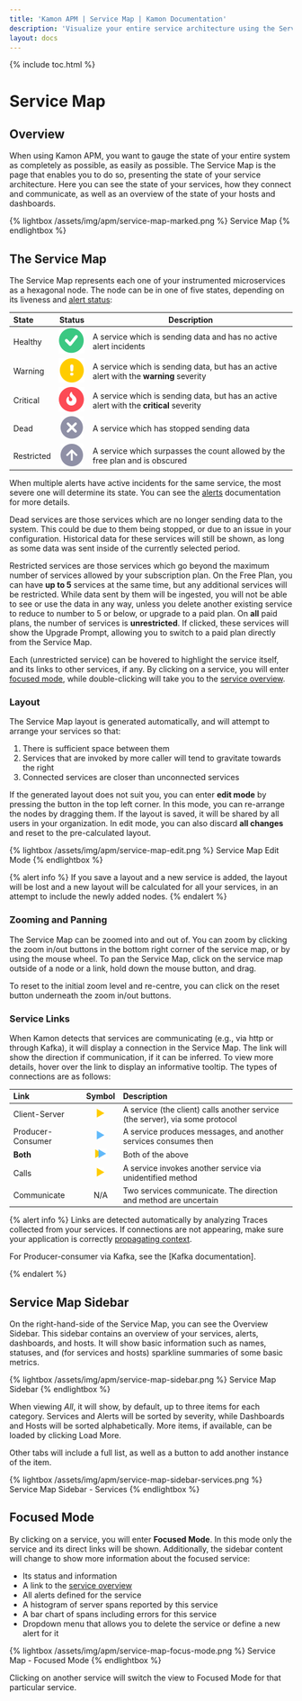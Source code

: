 ```yaml
---
title: 'Kamon APM | Service Map | Kamon Documentation'
description: 'Visualize your entire service architecture using the Service Map. Discover issues propagating across microservices and gain insights with just a few clicks'
layout: docs
---
```


{% include toc.html %}

Service Map
============

Overview
------------

When using Kamon APM, you want to gauge the state of your entire system as completely as possible, as easily as possible. The Service Map is the page that enables you to do so, presenting the state of your service architecture. Here you can see the state of your services, how they connect and communicate, as well as an overview of the state of your hosts and dashboards.

{% lightbox /assets/img/apm/service-map-marked.png %}
Service Map
{% endlightbox %}

The Service Map
-------------------

The Service Map represents each one of your instrumented microservices as a hexagonal node. The node can be in one of five states, depending on its liveness and [alert status][alerts]:


| State   | Status      | Description      |
|:--------|:-----------:|------------------|
| Healthy | <img src="/assets/img/apm/status/healthy.svg"> | A service which is sending data and has no active alert incidents |
| Warning | <img src="/assets/img/apm/status/warning.svg"> | A service which is sending data, but has an active alert with the **warning** severity |
| Critical | <img src="/assets/img/apm/status/critical.svg"> | A service which is sending data, but has an active alert with the **critical** severity |
| Dead | <img src="/assets/img/apm/status/dead.svg"> | A service which has stopped sending data |
| Restricted | <img src="/assets/img/apm/status/restricted.svg"> | A service which surpasses the count allowed by the free plan and is obscured |


When multiple alerts have active incidents for the same service, the most severe one will determine its state. You can see the [alerts] documentation for more details.

Dead services are those services which are no longer sending data to the system. This could be due to them being stopped, or due to an issue in your configuration. Historical data for these services will still be shown, as long as some data was sent inside of the currently selected period.

Restricted services are those services which go beyond the maximum number of services allowed by your subscription plan. On the Free Plan, you can have **up to 5** services at the same time, but any additional services will be restricted. While data sent by them will be ingested, you will not be able to see or use the data in any way, unless you delete another existing service to reduce to number to 5 or below, or upgrade to a paid plan. On **all** paid plans, the number of services is **unrestricted**. If clicked, these services will show the Upgrade Prompt, allowing you to switch to a paid plan directly from the Service Map.

Each (unrestricted service) can be hovered to highlight the service itself, and its links to other services, if any. By clicking on a service, you will enter [focused mode](#focused-mode), while double-clicking will take you to the [service overview].

### Layout

The Service Map layout is generated automatically, and will attempt to arrange your services so that:

1. There is sufficient space between them
2. Services that are invoked by more caller will tend to gravitate towards the right
3. Connected services are closer than unconnected services

If the generated layout does not suit you, you can enter **edit mode** by pressing the button in the top left corner. In this mode, you can re-arrange the nodes by dragging them. If the layout is saved, it will be shared by all users in your organization. In edit mode, you can also discard **all changes** and reset to the pre-calculated layout.

{% lightbox /assets/img/apm/service-map-edit.png %}
Service Map Edit Mode
{% endlightbox %}

{% alert info %}
If you save a layout and a new service is added, the layout will be lost and a new layout will be calculated for all your services, in an attempt to include the newly added nodes.
{% endalert %}

### Zooming and Panning

The Service Map can be zoomed into and out of. You can zoom by clicking the zoom in/out buttons in the bottom right corner of the service map, or by using the mouse wheel. To pan the Service Map, click on the service map outside of a node or a link, hold down the mouse button, and drag.

To reset to the initial zoom level and re-centre, you can click on the reset button underneath the zoom in/out buttons.


### Service Links

When Kamon detects that services are communicating (e.g., via http or through Kafka), it will display a connection in the Service Map. The link will show the direction if communication, if it can be inferred. To view more details, hover over the link to display an informative tooltip. The types of connections are as follows:

| Link    | Symbol   | Description |
|:--------|:--------:|:------------|
| Client-Server | <img src="/assets/img/apm/link/calls.svg"> | A service (the client) calls another service (the server), via some protocol |
| Producer-Consumer | <img src="/assets/img/apm/link/consumer-producer.svg"> | A service produces messages, and another services consumes then |
| **Both** | <img src="/assets/img/apm/link/both.svg"> | Both of the above |
| Calls | <img src="/assets/img/apm/link/calls.svg"> | A service invokes another service via unidentified method |
| Communicate | N/A | Two services communicate. The direction and method are uncertain |

{% alert info %}
Links are detected automatically by analyzing Traces collected from your services. If connections are not appearing, make sure your application
is correctly [propagating context][akka-context-propagation].

<p>
  For Producer-consumer via Kafka, see the [Kafka documentation].
</p>
{% endalert %}

Service Map Sidebar
--------------------

On the right-hand-side of the Service Map, you can see the Overview Sidebar. This sidebar contains an overview of your services, alerts, dashboards, and hosts. It will show basic information such as names, statuses, and (for services and hosts) sparkline summaries of some basic metrics.

{% lightbox /assets/img/apm/service-map-sidebar.png %}
Service Map Sidebar
{% endlightbox %}

When viewing _All_, it will show, by default, up to three items for each category. Services and Alerts will be sorted by severity, while Dashboards and Hosts will be sorted alphabetically. More items, if available, can be loaded by clicking <span class="primary--text">Load More</span>.

Other tabs will include a full list, as well as a button to add another instance of the item.

{% lightbox /assets/img/apm/service-map-sidebar-services.png %}
Service Map Sidebar - Services
{% endlightbox %}

Focused Mode
-------------

By clicking on a service, you will enter **Focused Mode**. In this mode only the service and its direct links will be shown. Additionally, the sidebar content will change to show more information about the focused service:

* Its status and information
* A link to the [service overview]
* All alerts defined for the service
* A histogram of server spans reported by this service
* A bar chart of spans including errors for this service
* Dropdown menu that allows you to delete the service or define a new alert for it

{% lightbox /assets/img/apm/service-map-focus-mode.png %}
Service Map - Focused Mode
{% endlightbox %}

Clicking on another service will switch the view to Focused Mode for that particular service.

[akka-context-propagation]: ../../../instrumentation/akka-http/#context-propagation
[Kafka documentation]: ../../../instrumentation/kafka/producer-and-consumer/
[alerts]: ../../alerts/overview/
[service overview]: ../service-details/
